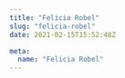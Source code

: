 ```yaml
---
title: "Felicia Robel"
slug: "felicia-robel"
date: 2021-02-15T15:52:48Z

meta:
  name: "Felicia Robel"
---
```


